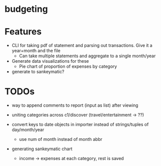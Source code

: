 # budgeting

# Features
- CLI for taking pdf of statement and parsing out transactions. Give it a year+month and the file
  - Can take multiple statements and aggregate to a single month/year
- Generate data visualizations for these
  - Pie chart of proportion of expenses by category
- generate to sankeymatic?

# TODOs
- way to append comments to report (input as list) after viewing
- uniting categories across c1/discover (travel/entertainment -> ??)
- convert keys to date objects in importer instead of strings/tuples of day/month/year
  - use num of month instead of month abbr

- generating sankeymatic chart
  - income -> expenses at each category, rest is saved